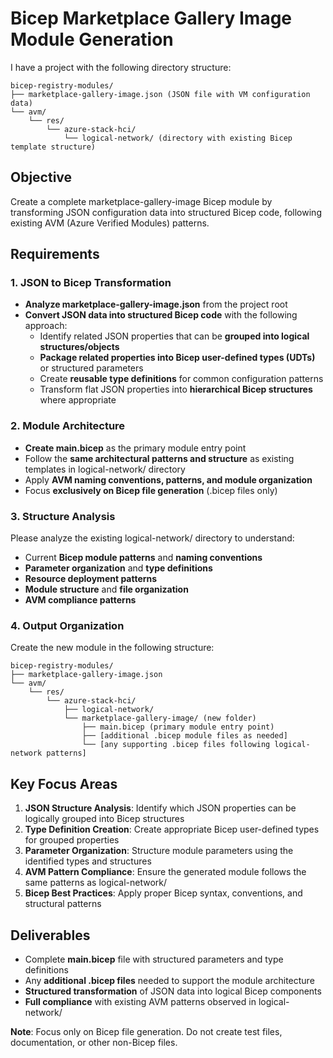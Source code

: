# Bicep Marketplace Gallery Image Module Generation

I have a project with the following directory structure:
```
bicep-registry-modules/
├── marketplace-gallery-image.json (JSON file with VM configuration data)
└── avm/
    └── res/
        └── azure-stack-hci/
            └── logical-network/ (directory with existing Bicep template structure)
```

## Objective
Create a complete marketplace-gallery-image Bicep module by transforming JSON configuration data into structured Bicep code, following existing AVM (Azure Verified Modules) patterns.

## Requirements

### 1. JSON to Bicep Transformation
- **Analyze marketplace-gallery-image.json** from the project root
- **Convert JSON data into structured Bicep code** with the following approach:
  - Identify related JSON properties that can be **grouped into logical structures/objects**
  - **Package related properties into Bicep user-defined types (UDTs)** or structured parameters
  - Create **reusable type definitions** for common configuration patterns
  - Transform flat JSON properties into **hierarchical Bicep structures** where appropriate

### 2. Module Architecture
- **Create main.bicep** as the primary module entry point
- Follow the **same architectural patterns and structure** as existing templates in logical-network/ directory
- Apply **AVM naming conventions, patterns, and module organization**
- Focus **exclusively on Bicep file generation** (.bicep files only)

### 3. Structure Analysis
Please analyze the existing logical-network/ directory to understand:
- Current **Bicep module patterns** and **naming conventions**
- **Parameter organization** and **type definitions**
- **Resource deployment patterns**
- **Module structure** and **file organization**
- **AVM compliance patterns**

### 4. Output Organization
Create the new module in the following structure:
```
bicep-registry-modules/
├── marketplace-gallery-image.json
└── avm/
    └── res/
        └── azure-stack-hci/
            ├── logical-network/
            └── marketplace-gallery-image/ (new folder)
                ├── main.bicep (primary module entry point)
                ├── [additional .bicep module files as needed]
                └── [any supporting .bicep files following logical-network patterns]
```

## Key Focus Areas
1. **JSON Structure Analysis**: Identify which JSON properties can be logically grouped into Bicep structures
2. **Type Definition Creation**: Create appropriate Bicep user-defined types for grouped properties
3. **Parameter Organization**: Structure module parameters using the identified types and structures
4. **AVM Pattern Compliance**: Ensure the generated module follows the same patterns as logical-network/
5. **Bicep Best Practices**: Apply proper Bicep syntax, conventions, and structural patterns

## Deliverables
- Complete **main.bicep** file with structured parameters and type definitions
- Any **additional .bicep files** needed to support the module architecture
- **Structured transformation** of JSON data into logical Bicep components
- **Full compliance** with existing AVM patterns observed in logical-network/

**Note**: Focus only on Bicep file generation. Do not create test files, documentation, or other non-Bicep files.
